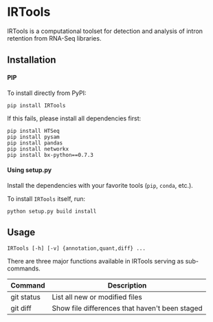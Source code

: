 # IRTools
IRTools is a computational toolset for detection and analysis of intron retention from RNA-Seq libraries.

## Installation

#### PIP

To install directly from PyPI:

```
pip install IRTools
```

If this fails, please install all dependencies first:

```
pip install HTSeq
pip install pysam
pip install pandas
pip install networkx
pip install bx-python==0.7.3
```

#### Using setup.py

Install the dependencies with your favorite tools (`pip`, `conda`, etc.).

To install `IRTools` itself, run:

```
python setup.py build install
```

## Usage

```
IRTools [-h] [-v] {annotation,quant,diff} ...
```

There are three major functions available in IRTools serving as sub-commands.

| Command | Description |
| --- | --- |
| git status | List all new or modified files |
| git diff | Show file differences that haven't been staged |
